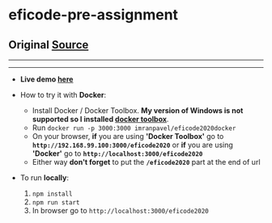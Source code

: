 # eficode-pre-assignment
## Original [Source](https://github.com/eficode/assignment-timetables)
---
---
* **Live demo [here](https://duniarbalchal.dev/eficode2020/)**
* How to try it with **Docker**:
  
  * Install Docker / Docker Toolbox. **My version of Windows is not supported so I installed [docker toolbox](https://docs.docker.com/toolbox/toolbox_install_windows/)**.
  * Run `docker run -p 3000:3000 imranpavel/eficode2020docker`
  * On your browser, **if** you are using **'Docker Toolbox'** go to **`http://192.168.99.100:3000/eficode2020`** or **if** you are using **'Docker'** go to **`http://localhost:3000/eficode2020`**
  * Either way **don't forget** to put the **`/eficode2020`** part at the end of url
* To run **locally**:
  
  1. `npm install`
  2. `npm run start`
  3. In browser go to `http://localhost:3000/eficode2020`
